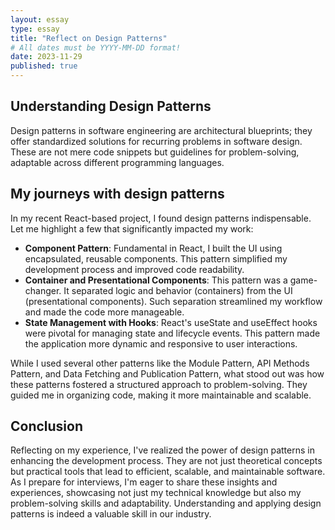 ```yaml
---
layout: essay
type: essay
title: "Reflect on Design Patterns"
# All dates must be YYYY-MM-DD format!
date: 2023-11-29
published: true
---
```


## Understanding Design Patterns
Design patterns in software engineering are architectural blueprints; they offer standardized solutions for recurring problems in software design. These are not mere code snippets but guidelines for problem-solving, adaptable across different programming languages.

## My journeys with design patterns
In my recent React-based project, I found design patterns indispensable. Let me highlight a few that significantly impacted my work:
- **Component Pattern**: Fundamental in React, I built the UI using encapsulated, reusable components. This pattern simplified my development process and improved code readability.
- **Container and Presentational Components**: This pattern was a game-changer. It separated logic and behavior (containers) from the UI (presentational components). Such separation streamlined my workflow and made the code more manageable.
- **State Management with Hooks**: React's useState and useEffect hooks were pivotal for managing state and lifecycle events. This pattern made the application more dynamic and responsive to user interactions.

While I used several other patterns like the Module Pattern, API Methods Pattern, and Data Fetching and Publication Pattern, what stood out was how these patterns fostered a structured approach to problem-solving. They guided me in organizing code, making it more maintainable and scalable.

## Conclusion
Reflecting on my experience, I've realized the power of design patterns in enhancing the development process. They are not just theoretical concepts but practical tools that lead to efficient, scalable, and maintainable software. As I prepare for interviews, I'm eager to share these insights and experiences, showcasing not just my technical knowledge but also my problem-solving skills and adaptability. Understanding and applying design patterns is indeed a valuable skill in our industry.


